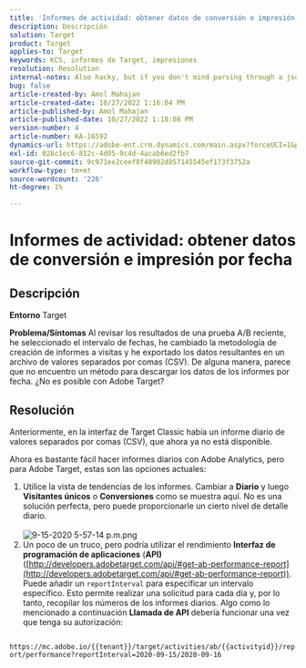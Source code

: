 ```yaml
---
title: 'Informes de actividad: obtener datos de conversión e impresión por fecha'
description: Descripción
solution: Target
product: Target
applies-to: Target
keywords: KCS, informes de Target, impresiones
resolution: Resolution
internal-notes: Also hacky, but if you don't mind parsing through a json file for the data, the UI makes a request to get that daily data when you load the trend report above you could grab. If you monitor the network calls it should be one with the file name of performance.at.json.
bug: false
article-created-by: Amol Mahajan
article-created-date: 10/27/2022 1:16:04 PM
article-published-by: Amol Mahajan
article-published-date: 10/27/2022 1:18:08 PM
version-number: 4
article-number: KA-16592
dynamics-url: https://adobe-ent.crm.dynamics.com/main.aspx?forceUCI=1&pagetype=entityrecord&etn=knowledgearticle&id=fc74787f-f955-ed11-bba2-6045bd006793
exl-id: 028c1ec6-812c-4d05-9c4d-4acab6ed2fb7
source-git-commit: 9c971ee2ceef8f48902d857145545ef173f3752a
workflow-type: tm+mt
source-wordcount: '226'
ht-degree: 1%

---
```


# Informes de actividad: obtener datos de conversión e impresión por fecha

## Descripción

<b>Entorno</b>
Target


<b>Problema/Síntomas</b>
Al revisar los resultados de una prueba A/B reciente, he seleccionado el intervalo de fechas, he cambiado la metodología de creación de informes a visitas y he exportado los datos resultantes en un archivo de valores separados por comas (CSV). De alguna manera, parece que no encuentro un método para descargar los datos de los informes por fecha. ¿No es posible con Adobe Target?




## Resolución


Anteriormente, en la interfaz de Target Classic había un informe diario de valores separados por comas (CSV), que ahora ya no está disponible.

Ahora es bastante fácil hacer informes diarios con Adobe Analytics, pero para Adobe Target, estas son las opciones actuales:

1. Utilice la vista de tendencias de los informes. Cambiar a <b>Diario</b> y luego <b>Visitantes únicos</b> o <b>Conversiones</b> como se muestra aquí. No es una solución perfecta, pero puede proporcionarle un cierto nivel de detalle diario.<br>\
   ![9-15-2020 5-57-14 p.m.png](https://experienceleaguecommunities.adobe.com/t5/image/serverpage/image-id/26856iB79D1F7E2EB217FD/image-size/medium?v=1.0&amp;amp;px=400)
2. Un poco de un truco, pero podría utilizar el rendimiento <b>Interfaz de programación de aplicaciones</b> (<b>API)</b> ([http://developers.adobetarget.com/api/#get-ab-performance-report](http://developers.adobetarget.com/api/#get-ab-performance-report)). Puede añadir un `reportInterval` para especificar un intervalo específico. Esto permite realizar una solicitud para cada día y, por lo tanto, recopilar los números de los informes diarios. Algo como lo mencionado a continuación <b>Llamada de API</b> debería funcionar una vez que tenga su autorización:


`      https://mc.adobe.io/{{tenant}}/target/activities/ab/{{activityid}}/report/performance?reportInterval=2020-09-15/2020-09-16`
